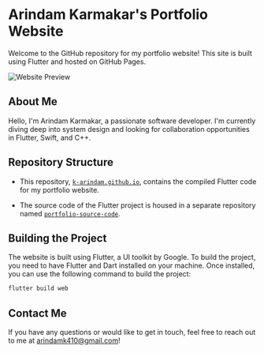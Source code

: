 # Arindam Karmakar's Portfolio Website

Welcome to the GitHub repository for my portfolio website! This site is built using Flutter and hosted on GitHub Pages. 

![Website Preview](https://k-arindam.github.io)

## About Me

Hello, I'm Arindam Karmakar, a passionate software developer. I'm currently diving deep into system design and looking for collaboration opportunities in Flutter, Swift, and C++. 

## Repository Structure

- This repository, [`k-arindam.github.io`](https://github.com/k-arindam/k-arindam.github.io), contains the compiled Flutter code for my portfolio website.

- The source code of the Flutter project is housed in a separate repository named [`portfolio-source-code`](https://github.com/k-arindam/portfolio-source-code).

## Building the Project

The website is built using Flutter, a UI toolkit by Google. To build the project, you need to have Flutter and Dart installed on your machine. Once installed, you can use the following command to build the project:


```bash
flutter build web
```

## Contact Me

If you have any questions or would like to get in touch, feel free to reach out to me at arindamk410@gmail.com!